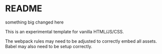 # README
something big changed here

This is an experimental template for vanilla HTML/JS/CSS.

The webpack rules may need to be adjusted to correctly embed all assets. Babel may also need to be setup correctly.